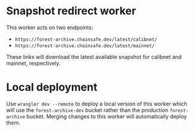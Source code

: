 # Snapshot redirect worker

This worker acts on two endpoints:

- `https://forest-archive.chainsafe.dev/latest/calibnet/`
- `https://forest-archive.chainsafe.dev/latest/mainnet/`

These links will download the latest available snapshot for calibnet and mainnet, respectively.

# Local deployment

Use `wrangler dev --remote` to deploy a local version of this worker which will use the `forest-archive-dev` bucket rather than the production `forest-archive` bucket. Merging changes to this worker will automatically deploy them.
